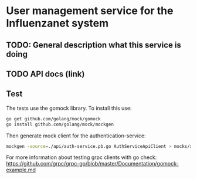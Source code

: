 # User management service for the Influenzanet system

## TODO: General description what this service is doing

## TODO API docs (link)

## Test

The tests use the gomock library. To install this use:

```sh
go get github.com/golang/mock/gomock
go install github.com/golang/mock/mockgen
```

Then generate mock client for the authentication-service:

```sh
mockgen -source=./api/auth-service.pb.go AuthServiceApiClient > mocks/auth-service-api.go
```

For more information about testing grpc clients with go check: <https://github.com/grpc/grpc-go/blob/master/Documentation/gomock-example.md>
